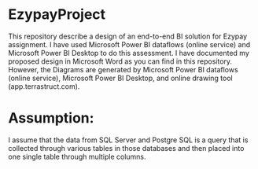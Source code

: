 # EzypayProject

This repository describe a design of an end-to-end BI solution for Ezypay assignment. I have used Microsoft Power BI dataflows (online service) and Microsoft Power BI Desktop to do this assessment. I have documented my proposed design in Microsoft Word as you can find in this repository. However, the Diagrams  are generated by Microsoft Power BI dataflows (online service), Microsoft Power BI Desktop, and online drawing tool (app.terrastruct.com).

# Assumption:
I assume that the data from SQL Server and Postgre SQL is a query that is collected through various tables in those databases and then placed into one single table through multiple columns. 

